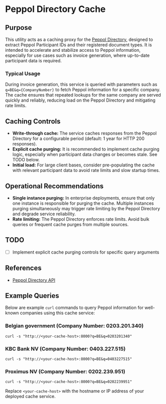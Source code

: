 # Peppol Directory Cache

## Purpose

This utility acts as a caching proxy for the [Peppol Directory](https://directory.peppol.eu/search/1.0/json), designed to extract Peppol Participant IDs and their registered document types. It is intended to accelerate and stabilize access to Peppol information, especially for use cases such as invoice generation, where up-to-date participant data is required.

### Typical Usage

During invoice generation, this service is queried with parameters such as `q=BE&q={CompanyNumber}` to fetch Peppol information for a specific company. The cache ensures that repeated lookups for the same company are served quickly and reliably, reducing load on the Peppol Directory and mitigating rate limits.

## Caching Controls

- **Write-through cache:** The service caches responses from the Peppol Directory for a configurable period (default: 1 year for HTTP 200 responses).
- **Explicit cache purging:** It is recommended to implement cache purging logic, especially when participant data changes or becomes stale. See TODO below.
- **Initial load:** For large client bases, consider pre-populating the cache with relevant participant data to avoid rate limits and slow startup times.

## Operational Recommendations

- **Single instance purging:** In enterprise deployments, ensure that only one instance is responsible for purging the cache. Multiple instances purging simultaneously may trigger rate limiting by the Peppol Directory and degrade service reliability.
- **Rate limiting:** The Peppol Directory enforces rate limits. Avoid bulk queries or frequent cache purges from multiple sources.

## TODO

- [ ] Implement explicit cache purging controls for specific query arguments

## References

- [Peppol Directory API](https://directory.peppol.eu/search/1.0/json)

## Example Queries

Below are example `curl` commands to query Peppol information for well-known companies using this cache service:

### Belgian government (Company Number: 0203.201.340)

```
curl -s "http://<your-cache-host>:8000?q=BE&q=0203201340"
```

### KBC Bank NV (Company Number: 0403.227.515)

```
curl -s "http://<your-cache-host>:8000?q=BE&q=0403227515"
```

### Proximus NV (Company Number: 0202.239.951)

```
curl -s "http://<your-cache-host>:8000?q=BE&q=0202239951"
```

Replace `<your-cache-host>` with the hostname or IP address of your deployed cache service.
